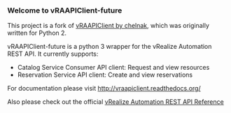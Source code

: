 ### Welcome to vRAAPIClient-future

This project is a fork of [vRAAPIClient by chelnak](https://github.com/chelnak/vRAAPIClient), which was originally written for Python 2.

vRAAPIClient-future is a python 3 wrapper for the vRealize Automation REST API. It currently supports:

* Catalog Service Consumer API client: Request and view resources
* Reservation Service API client: Create and view reservations

For documentation please visit http://vraapiclient.readthedocs.org/

Also please check out the official [vRealize Automation REST API Reference](http://pubs.vmware.com/vra-62/index.jsp#com.vmware.vra.restapi.doc/index.html)
